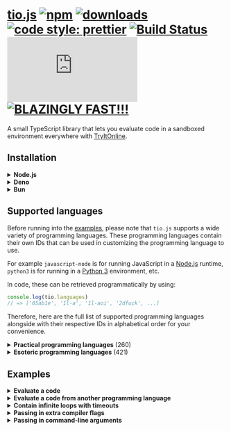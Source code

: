 # [tio.js][npm-url] [![npm][npm-image]][npm-url] [![downloads][downloads-image]][downloads-url] [![code style: prettier][prettier-image]][prettier-url] [![Build Status][ci-image]][ci-url] [![license][github-license-image]][github-license-url] [![BLAZINGLY FAST!!!][blazingly-fast-image]][blazingly-fast-url]

[npm-image]: https://img.shields.io/npm/v/tio.js.svg?style=flat-square
[npm-url]: https://npmjs.org/package/tio.js
[downloads-image]: https://img.shields.io/npm/dt/tio.js.svg?style=flat-square
[downloads-url]: https://npmjs.org/package/tio.js
[prettier-image]: https://img.shields.io/badge/code_style-prettier-ff69b4.svg?style=flat-square
[prettier-url]: https://github.com/prettier/prettier
[ci-image]: https://github.com/null8626/tio.js/workflows/CI/badge.svg
[ci-url]: https://github.com/null8626/tio.js/actions/workflows/CI.yml
[github-license-image]: https://img.shields.io/npm/l/tio.js?style=flat-square
[github-license-url]: https://github.com/null8626/tio.js/blob/master/LICENSE
[blazingly-fast-image]: https://img.shields.io/badge/speed-BLAZINGLY%20FAST!!!%20%F0%9F%94%A5%F0%9F%9A%80%F0%9F%92%AA%F0%9F%98%8E-brightgreen.svg?style=flat-square
[blazingly-fast-url]: https://twitter.com/acdlite/status/974390255393505280

A small TypeScript library that lets you evaluate code in a sandboxed environment everywhere with [TryItOnline](https://tio.run).

## Installation

<details>
<summary><b>Node.js</b></summary>

In your shell:

```console
$ npm install tio.js
```

In your code:

```js
import tio from 'tio.js'
```

</details>
<details>
<summary><b>Deno</b></summary>

In your code:

```js
import tio from 'npm:tio.js'
```

</details>
<details>
<summary><b>Bun</b></summary>

In your shell:

```console
$ bun install tio.js
```

In your code:

```js
import tio from 'tio.js'
```

</details>

## Supported languages

Before running into the [examples](#examples), please note that `tio.js` supports a wide variety of programming languages. These programming languages contain their own IDs that can be used in customizing the programming language to use.

For example `javascript-node` is for running JavaScript in a [Node.js](https://nodejs.org) runtime, `python3` is for running in a [Python 3](https://docs.python.org/3/) environment, etc.

In code, these can be retrieved programmatically by using:

```js
console.log(tio.languages)
// => ['05ab1e', '1l-a', '1l-aoi', '2dfuck', ...]
```

Therefore, here are the full list of supported programming languages alongside with their respective IDs in alphabetical order for your convenience.

<details>
<summary><b>Practical programming languages</b> (260)</summary>

| Name | ID |
|---|---|
| [ABC](https://homepages.cwi.nl/~steven/abc/) | `abc` |
| [ABC-assembler](https://github.com/Ourous/abc-wrapper-linux) | `abc-assembler` |
| [Ada (GNAT)](https://www.gnu.org/software/gnat/) | `ada-gnat` |
| [Agda](http://wiki.portal.chalmers.se/agda) | `agda` |
| [ALGOL 68 (Genie)](https://jmvdveer.home.xs4all.nl/algol.html) | `algol68g` |
| [Alice ML](https://github.com/aliceml/aliceml) | `aliceml` |
| [APL (Dyalog Unicode)](https://www.dyalog.com/) | `apl-dyalog` |
| [APL (Dyalog Classic)](https://www.dyalog.com/) | `apl-dyalog-classic` |
| [APL (Dyalog Extended)](https://github.com/abrudz/dyalog-apl-extended) | `apl-dyalog-extended` |
| [APL (dzaima/APL)](https://github.com/dzaima/APL) | `apl-dzaima` |
| [APL (ngn/apl)](https://gitlab.com/n9n/apl) | `apl-ngn` |
| [Appleseed](https://github.com/dloscutoff/appleseed) | `appleseed` |
| [ASPeRiX](https://github.com/TryItOnline/asperix) | `asperix` |
| [Assembly (as, x64, Linux)](https://sourceware.org/binutils/docs/as/index.html) | `assembly-as` |
| [Assembly (fasm, x64, Linux)](https://flatassembler.net/) | `assembly-fasm` |
| [Assembly (gcc, x64, Linux)](https://gcc.gnu.org/) | `assembly-gcc` |
| [Assembly (JWasm, x64, Linux)](https://github.com/JWasm/JWasm) | `assembly-jwasm` |
| [Assembly (nasm, x64, Linux)](http://www.nasm.us/) | `assembly-nasm` |
| [ATS2](https://sourceforge.net/projects/ats2-lang/) | `ats2` |
| [Attache](https://github.com/ConorOBrien-Foxx/Attache) | `attache` |
| [AWK](https://www.gnu.org/software/gawk/manual/gawk.html) | `awk` |
| [Bash](https://www.gnu.org/software/bash/) | `bash` |
| [bc](https://www.gnu.org/software/bc/manual/html_mono/bc.html) | `bc` |
| [BeanShell](http://www.beanshell.org/) | `beanshell` |
| [Boo](http://boo-lang.org/) | `boo` |
| [bosh](http://schilytools.sourceforge.net/bosh.html) | `bosh` |
| [Bracmat](https://github.com/BartJongejan/Bracmat) | `bracmat` |
| [Brat](https://github.com/presidentbeef/brat) | `brat` |
| [C (clang)](http://clang.llvm.org/) | `c-clang` |
| [C (gcc)](https://gcc.gnu.org/) | `c-gcc` |
| [C (tcc)](http://savannah.nongnu.org/projects/tinycc) | `c-tcc` |
| [Caboose](https://github.com/CabooseLang/Caboose) | `caboose` |
| [CakeML](https://cakeml.org/) | `cakeml` |
| [calc (TTK)](http://ciar.org/ttk/codecloset/calc/) | `calc2` |
| [Ceylon](https://ceylon-lang.org/) | `ceylon` |
| [Charm](https://github.com/Aearnus/charm) | `charm` |
| [Chapel](http://chapel.cray.com/) | `chapel` |
| [Checked C](https://github.com/Microsoft/checkedc) | `checkedc` |
| [Cheddar](http://cheddar.vihan.org/) | `cheddar` |
| [CIL (Mono IL assembler)](http://www.mono-project.com/docs/tools+libraries/tools/monodis/) | `cil-mono` |
| [cixl](https://github.com/basic-gongfu/cixl) | `cixl` |
| [Clean](https://github.com/Ourous/curated-clean-linux) | `clean` |
| [CLIPS](http://www.clipsrules.net/) | `clips` |
| [Common Lisp](http://www.clisp.org/) | `clisp` |
| [Clojure](https://clojure.org/) | `clojure` |
| [COBOL (GNU)](https://sourceforge.net/projects/open-cobol/) | `cobol-gnu` |
| [Cobra](http://cobra-language.com/) | `cobra` |
| [Coconut](http://coconut-lang.org/) | `coconut` |
| [CoffeeScript 1](http://coffeescript.org/) | `coffeescript` |
| [CoffeeScript 2](http://coffeescript.org/) | `coffeescript2` |
| [C++ (clang)](http://clang.llvm.org/) | `cpp-clang` |
| [C++ (gcc)](https://gcc.gnu.org/) | `cpp-gcc` |
| [CPY](https://github.com/vrsperanza/CPY) | `cpy` |
| [Cryptol](https://www.cryptol.net/) | `cryptol` |
| [Crystal](https://crystal-lang.org) | `crystal` |
| [C# (.NET Core)](https://www.microsoft.com/net/core/platform) | `cs-core` |
| [C# (Visual C# Compiler)](http://www.mono-project.com/docs/about-mono/releases/5.0.0/#csc) | `cs-csc` |
| [C# (Visual C# Interactive Compiler)](http://www.mono-project.com/docs/about-mono/releases/5.0.0/#csc) | `cs-csi` |
| [C# (Mono C# compiler)](http://www.mono-project.com/docs/about-mono/languages/csharp/) | `cs-mono` |
| [C# (Mono C# Shell)](http://www.mono-project.com/docs/tools+libraries/tools/repl/) | `cs-mono-shell` |
| [Curry (PAKCS)](https://www.informatik.uni-kiel.de/~pakcs/) | `curry-pakcs` |
| [Curry (Sloth)](http://babel.ls.fi.upm.es/research/Sloth/) | `curry-sloth` |
| [Cyclone](http://cyclone.thelanguage.org/) | `cyclone` |
| [D](https://dlang.org/) | `d` |
| [Dafny](https://github.com/Microsoft/dafny) | `dafny` |
| [Dart](https://www.dartlang.org/) | `dart` |
| [Dash](https://wiki.debian.org/Shell) | `dash` |
| [dc](https://www.gnu.org/software/bc/manual/dc-1.05/html_mono/dc.html) | `dc` |
| [dg](https://pyos.github.io/dg/) | `dg` |
| [DScript](https://github.com/ConorOBrien-Foxx/DScript) | `dscript` |
| [eC](https://ecere.org/) | `ec` |
| [ecpp + C (gcc)](https://github.com/aaronryank/ecpp) | `ecpp-c` |
| [ecpp + C++ (gcc)](https://github.com/aaronryank/ecpp) | `ecpp-cpp` |
| [Dyvil](https://github.com/dyvil/dyvil) | `dyvil` |
| [ed](https://www.gnu.org/software/ed/) | `ed` |
| [Egel](https://github.com/egel-lang/egel) | `egel` |
| [ELF (x86/x64, Linux)](https://refspecs.linuxfoundation.org/elf/elf.pdf) | `elf` |
| [Elixir](https://elixir-lang.org/) | `elixir` |
| [Emacs Lisp](https://www.gnu.org/software/emacs/manual/eintr.html) | `emacs-lisp` |
| [Erlang (escript)](http://erlang.org/doc/man/escript.html) | `erlang-escript` |
| [es](https://github.com/wryun/es-shell) | `es` |
| [Euphoria 3](http://rapideuphoria.com/index.html) | `euphoria3` |
| [Euphoria 4](https://openeuphoria.org) | `euphoria4` |
| [Factor](https://factorcode.org/) | `factor` |
| [Fantom](http://fantom.org/) | `fantom` |
| [Farnsworth](https://metacpan.org/pod/Language::Farnsworth) | `farnsworth` |
| [Felix](https://github.com/felix-lang/felix) | `felix` |
| [fish](https://fishshell.com/) | `fish-shell` |
| [FOCAL-69](http://www.cozx.com/dpitts/) | `focal` |
| [Forth (gforth)](http://www.complang.tuwien.ac.at/forth/gforth/Docs-html/) | `forth-gforth` |
| [Fortran (GFortran)](https://gcc.gnu.org/fortran/) | `fortran-gfortran` |
| [F# (.NET Core)](https://www.microsoft.com/net/core/platform) | `fs-core` |
| [F# (Mono)](http://www.mono-project.com/) | `fs-mono` |
| [Funky](https://github.com/TehFlaminTaco/Funky) | `funky` |
| [Funky 2](https://github.com/TehFlaminTaco/Funky2) | `funky2` |
| [GAP](https://www.gap-system.org/) | `gap` |
| [Gema](http://gema.sourceforge.net/) | `gema` |
| [gnuplot](http://www.gnuplot.info/) | `gnuplot` |
| [Go](https://golang.org/) | `go` |
| [Granule](https://github.com/granule-project/granule) | `granule` |
| [Groovy](http://groovy-lang.org/) | `groovy` |
| [Gwion](https://github.com/fennecdjay/gwion) | `gwion` |
| [HadesLang](https://github.com/Azer0s/HadesLang) | `hades` |
| [Haskell](https://www.haskell.org/) | `haskell` |
| [Haskell 1.2 (Gofer)](https://github.com/stasoid/Gofer) | `haskell-gofer` |
| [Haskell 98 (Hugs)](https://www.haskell.org/hugs) | `haskell-hugs` |
| [Literate Haskell](https://www.haskell.org/onlinereport/literate.html) | `haskell-literate` |
| [Haxe](https://haxe.org) | `haxe` |
| [Hobbes](https://github.com/Morgan-Stanley/hobbes) | `hobbes` |
| [Huginn](https://huginn.org/) | `huginn` |
| [Hy](http://hylang.org/) | `hy` |
| [Icon](https://github.com/gtownsend/icon) | `icon` |
| [Idris](https://www.idris-lang.org/) | `idris` |
| [ink](https://github.com/inkle/ink) | `ink` |
| [Io](http://iolanguage.org/) | `io` |
| [J](http://jsoftware.com/) | `j` |
| [jq](https://stedolan.github.io/jq/) | `jq` |
| [Jx](http://www.2bestsystems.com/foundation/j/jx1/) | `jx` |
| [Java (JDK)](http://jdk.java.net/) | `java-jdk` |
| [Java (OpenJDK 8)](http://openjdk.java.net/) | `java-openjdk` |
| [JavaScript (Babel Node)](https://babeljs.io/) | `javascript-babel-node` |
| [JavaScript (Node.js)](https://nodejs.org) | `javascript-node` |
| [JavaScript (SpiderMonkey)](https://developer.mozilla.org/en-US/docs/Mozilla/Projects/SpiderMonkey/Releases/45) | `javascript-spidermonkey` |
| [JavaScript (V8)](https://v8.dev/) | `javascript-v8` |
| [Joy](http://www.latrobe.edu.au/humanities/research/research-projects/past-projects/joy-programming-language) | `joy` |
| [Julia 0.4](http://julialang.org/) | `julia` |
| [Julia 1.0](http://julialang.org/) | `julia1x` |
| [Julia 0.5](http://julialang.org/) | `julia5` |
| [Julia 0.6](http://julialang.org/) | `julia6` |
| [Julia 0.7](http://julialang.org/) | `julia7` |
| [K (Kona)](https://github.com/kevinlawler/kona) | `k-kona` |
| [K (ngn/k)](https://bitbucket.org/ngn/k) | `k-ngn` |
| [K (oK)](https://github.com/JohnEarnest/ok) | `k-ok` |
| [Kobeři-C](https://github.com/fpeterek/Koberi-C) | `koberi-c` |
| [Koka](https://github.com/koka-lang/koka) | `koka` |
| [Kotlin](https://kotlinlang.org) | `kotlin` |
| [ksh](http://www.kornshell.com/) | `ksh` |
| [Lean](https://leanprover.github.io/) | `lean` |
| [Lily](http://fascinatedbox.github.io/lily/) | `lily` |
| [LLVM IR](http://llvm.org/docs/LangRef.html) | `llvm` |
| [Lua](https://www.lua.org/) | `lua` |
| [Lua (LuaJIT)](https://luajit.org/) | `lua-luajit` |
| [Lua (OpenResty)](https://openresty.org/en/) | `lua-openresty` |
| [M4](https://www.gnu.org/software/m4/m4.html) | `m4` |
| [Make](https://www.gnu.org/software/make/) | `make` |
| [Mamba](https://github.com/Gelbpunkt/mamba-lang) | `mamba` |
| [Wolfram Language (Mathematica)](https://www.wolfram.com/wolframscript/) | `mathematica` |
| [Mathics](http://mathics.github.io/) | `mathics` |
| [Maxima](http://maxima.sourceforge.net/) | `maxima` |
| [Moonscript](https://moonscript.org) | `moonscript` |
| [Mouse-79](http://mouse.davidgsimpson.com/mouse79/) | `mouse` |
| [Mouse-2002](http://mouse.davidgsimpson.com/mouse2002/) | `mouse2002` |
| [Mouse-83](http://mouse.davidgsimpson.com/mouse83/) | `mouse83` |
| [MUMPS](http://www.cs.uni.edu/~okane/) | `mumps` |
| [MY-BASIC](https://github.com/paladin-t/my_basic) | `my-basic` |
| [Nial](https://github.com/danlm/QNial7) | `nial` |
| [Nim](http://nim-lang.org/) | `nim` |
| [Oberon-07](https://miasap.se/obnc/) | `oberon-07` |
| [Object Pascal (FPC)](https://www.freepascal.org/) | `object-pascal-fpc` |
| [Objective-C (clang)](http://clang.llvm.org/) | `objective-c-clang` |
| [Objective-C (gcc)](https://gcc.gnu.org/onlinedocs/gcc-7.1.0/gcc/Objective-C.html) | `objective-c-gcc` |
| [occam-pi](http://projects.cs.kent.ac.uk/projects/kroc/trac/) | `occam-pi` |
| [OCaml](http://www.ocaml.org/) | `ocaml` |
| [Octave](https://www.gnu.org/software/octave/) | `octave` |
| [Odin](https://github.com/odin-lang/Odin) | `odin` |
| [OSH](https://www.oilshell.org/) | `osh` |
| [Pari/GP](http://pari.math.u-bordeaux.fr/) | `pari-gp` |
| [Pascal (FPC)](https://www.freepascal.org/) | `pascal-fpc` |
| [Perl 4](https://www.perl.org/) | `perl4` |
| [Perl 5](https://www.perl.org/) | `perl5` |
| [Perl 5 (cperl)](http://perl11.org/cperl/) | `perl5-cperl` |
| [Perl 6](https://github.com/nxadm/rakudo-pkg) | `perl6` |
| [Perl 6 (Niecza)](https://github.com/sorear/niecza) | `perl6-niecza` |
| [Phoenix](https://github.com/senselogic/PHOENIX) | `phoenix` |
| [PHP](https://php.net/) | `php` |
| [Physica](https://github.com/Mr-Xcoder/Physica) | `physica` |
| [PicoLisp](http://picolisp.com/) | `picolisp` |
| [Pike](https://pike.lysator.liu.se/) | `pike` |
| [PILOT (psPILOT)](https://github.com/FreeTrav/psPILOT) | `pilot-pspilot` |
| [PILOT (RPilot)](https://github.com/TryItOnline/pilot-rpilot) | `pilot-rpilot` |
| [Pony](https://www.ponylang.org/) | `pony` |
| [Positron](https://github.com/alexander-liao/positron) | `positron` |
| [PostScript (xpost)](https://github.com/luser-dr00g/xpost) | `postscript-xpost` |
| [PowerShell](https://github.com/TryItOnline/TioSetup/wiki/Powershell) | `powershell` |
| [PowerShell Core](https://github.com/PowerShell/PowerShell) | `powershell-core` |
| [Prolog (Ciao)](https://ciao-lang.org) | `prolog-ciao` |
| [Prolog (SWI)](http://www.swi-prolog.org) | `prolog-swi` |
| [Proton](https://github.com/alexander-liao/proton) | `proton` |
| [Proton 2.0](https://github.com/alexander-liao/proton-2.0) | `proton2` |
| [P#](https://github.com/p-org/PSharp) | `ps-core` |
| [Pure](https://github.com/agraef/pure-lang) | `pure` |
| [PureScript](http://www.purescript.org/) | `purescript` |
| [Python 1](https://www.python.org/download/releases/1.6.1/) | `python1` |
| [Python 2](https://docs.python.org/2/) | `python2` |
| [Python 2 (Cython)](http://cython.org/) | `python2-cython` |
| [Python 2 (IronPython)](http://ironpython.net) | `python2-iron` |
| [Python 2 (Jython)](http://www.jython.org) | `python2-jython` |
| [Python 2 (PyPy)](http://pypy.org/) | `python2-pypy` |
| [Python 3](https://docs.python.org/3/) | `python3` |
| [Python 3.8 (pre-release)](https://docs.python.org/3.8/) | `python38pr` |
| [Python 3 (Cython)](http://cython.org/) | `python3-cython` |
| [Python 3 (PyPy)](http://pypy.org/) | `python3-pypy` |
| [Python 3 (Stackless)](https://github.com/stackless-dev/stackless) | `python3-stackless` |
| [Q#](https://docs.microsoft.com/en-us/quantum/quantum-qr-intro?view=qsharp-preview) | `qs-core` |
| [R](https://www.r-project.org/) | `r` |
| [Racket](https://racket-lang.org/) | `racket` |
| [RAD](https://bitbucket.org/zacharyjtaylor/rad) | `rad` |
| [Rapira](https://github.com/freeduke33/rerap2) | `rapira` |
| [Reason](https://reasonml.github.io) | `reason` |
| [REBOL](http://www.rebol.com/) | `rebol` |
| [REBOL 3](http://www.rebol.com/rebol3/) | `rebol3` |
| [Red](http://www.red-lang.org) | `red` |
| [Rexx (Regina)](http://www.rexx.org/) | `rexx` |
| [Ring](https://github.com/ring-lang/ring) | `ring` |
| [rk](https://github.com/aaronryank/rk-lang) | `rk` |
| [Röda](https://github.com/fergusq/roda) | `roda` |
| [Ruby](https://www.ruby-lang.org/) | `ruby` |
| [Rust](https://www.rust-lang.org/) | `rust` |
| [Scala](http://www.scala-lang.org/) | `scala` |
| [Chez Scheme](https://cisco.github.io/ChezScheme/) | `scheme-chez` |
| [CHICKEN Scheme](https://www.call-cc.org/) | `scheme-chicken` |
| [Gambit Scheme (gsi)](http://gambitscheme.org) | `scheme-gambit` |
| [Guile](https://www.gnu.org/software/guile/) | `scheme-guile` |
| [sed 4.2.2](https://www.gnu.org/software/sed/) | `sed` |
| [sed](https://www.gnu.org/software/sed/) | `sed-gnu` |
| [sfk](http://stahlworks.com/dev/swiss-file-knife.html) | `sfk` |
| [Shnap](https://github.com/ShnapLang/Shnap) | `shnap` |
| [Sidef](https://github.com/trizen/sidef) | `sidef` |
| [Simula (cim)](https://directory.fsf.org/wiki/Cim) | `simula` |
| [SISAL](https://github.com/TryItOnline/sisalc) | `sisal` |
| [Standard ML (MLton)](http://www.mlton.org/) | `sml-mlton` |
| [SNOBOL4 (CSNOBOL4)](http://www.snobol4.org/csnobol4/) | `snobol4` |
| [Assembly (MIPS, SPIM)](https://github.com/TryItOnline/spim) | `spim` |
| [SQLite](https://www.sqlite.org/) | `sqlite` |
| [Squirrel](http://www.squirrel-lang.org/) | `squirrel` |
| [Stacked](https://github.com/ConorOBrien-Foxx/stacked) | `stacked` |
| [Swift](https://developer.apple.com/swift/) | `swift4` |
| [Tcl](http://tcl.tk/) | `tcl` |
| [tcsh](http://www.tcsh.org/) | `tcsh` |
| [TemplAt](https://github.com/ConorOBrien-Foxx/Attache/blob/master/TemplAt.md) | `templat` |
| [TypeScript](https://www.typescriptlang.org) | `typescript` |
| [uBASIC](https://github.com/EtchedPixels/ubasic) | `ubasic` |
| [Ursala](https://github.com/stasoid/Ursala) | `ursala` |
| [Vala](https://wiki.gnome.org/Projects/Vala) | `vala` |
| [Visual Basic .NET (.NET Core)](https://www.microsoft.com/net/core/platform) | `vb-core` |
| [Visual Basic .NET (Mono)](http://www.mono-project.com/docs/about-mono/languages/visualbasic/) | `visual-basic-net-mono` |
| [Visual Basic .NET (VBC)](http://www.mono-project.com/docs/about-mono/releases/5.12.0/#vbnet-compiler) | `visual-basic-net-vbc` |
| [V (vlang.io)](https://vlang.io) | `vlang` |
| [VSL](https://github.com/vsl-lang/VSL) | `vsl` |
| [WebAssembly (WaWrapper)](https://github.com/TryItOnline/wawrapper) | `wasm` |
| [Wren](https://github.com/munificent/wren) | `wren` |
| [Yabasic](http://www.yabasic.de) | `yabasic` |
| [yash](https://yash.osdn.jp) | `yash` |
| [B (ybc)](https://github.com/Leushenko/ybc) | `ybc` |
| [Z3](https://github.com/Z3Prover/z3) | `z3` |
| [Zephyr](https://github.com/dloscutoff/zephyr) | `zephyr` |
| [Zig](https://ziglang.org/) | `zig` |
| [zkl](http://www.zenkinetic.com/zkl.html) | `zkl` |
| [Zoidberg](https://metacpan.org/pod/Zoidberg) | `zoidberg` |
| [Zsh](https://www.zsh.org/) | `zsh` |

</summary>
</details>
<details>
<summary><b>Esoteric programming languages</b> (421)</summary>

| Name | ID |
|---|---|
| [4](https://github.com/urielieli/py-four) | `4` |
| [7](https://esolangs.org/wiki/7) | `7` |
| [33](https://github.com/TheOnlyMrCat/33) | `33` |
| [99](https://github.com/TryItOnline/99) | `99` |
| [05AB1E (legacy)](https://github.com/Adriandmen/05AB1E/tree/fb4a2ce2bce6660e1a680a74dd61b72c945e6c3b) | `05ab1e` |
| [1L_a](https://github.com/TryItOnline/1L_a) | `1l-a` |
| [1L_AOI](https://github.com/stasoid/1L_AOI) | `1l-aoi` |
| [2DFuck](https://gitlab.com/TheWastl/2DFuck) | `2dfuck` |
| [2L](https://github.com/TryItOnline/2L) | `2l` |
| [2sable](https://github.com/Adriandmen/2sable) | `2sable` |
| [3var](https://esolangs.org/wiki/3var) | `3var` |
| [a-gram](https://github.com/p1xels/a-gram) | `a-gram` |
| [A Pear Tree](https://esolangs.org/wiki/A_Pear_Tree) | `a-pear-tree` |
| [Acc!!](https://github.com/dloscutoff/Esolangs/tree/master/Acc!!) | `accbb` |
| [Aceto](https://github.com/aceto/aceto) | `aceto` |
| [Actually](https://github.com/Mego/Seriously) | `actually` |
| [Adapt](https://github.com/cairdcoinheringaahing/adapt) | `adapt` |
| [Add++](https://github.com/cairdcoinheringaahing/AddPlusPlus) | `addpp` |
| [ADJUST](https://github.com/TryItOnline/adjust) | `adjust` |
| [Agony](https://github.com/royvanrijn/JAgony) | `agony` |
| [Ahead](https://github.com/ajc2/ahead) | `ahead` |
| [Aheui (esotope)](https://github.com/aheui/pyaheui) | `aheui` |
| [Alchemist](https://github.com/bforte/Alchemist) | `alchemist` |
| [Alice](https://github.com/m-ender/alice) | `alice` |
| [Alice & Bob](https://github.com/bforte/alice-bob) | `alice-bob` |
| [AlphaBeta](https://github.com/TryItOnline/alphabeta) | `alphabeta` |
| [Alphabetti spaghetti](https://github.com/stasoid/Alphabetti-spaghetti) | `alphabetti-spaghetti` |
| [Alphuck](https://github.com/TryItOnline/brainfuck) | `alphuck` |
| [Alumin](https://github.com/ConorOBrien-Foxx/Alumin) | `alumin` |
| [The Amnesiac From Minsk](https://github.com/pavelbraginskiy/TheAmnesiacFromMinsk) | `amnesiac-from-minsk` |
| [Ante](https://github.com/michaeldv/ante) | `ante` |
| [anyfix](https://github.com/alexander-liao/anyfix) | `anyfix` |
| [ARBLE](https://github.com/TehFlaminTaco/ARBLE) | `arble` |
| [Archway](https://github.com/TryItOnline/archway) | `archway` |
| [Archway2](https://github.com/TryItOnline/archway) | `archway2` |
| [Arcyóu](https://github.com/Nazek42/arcyou) | `arcyou` |
| [ArnoldC](https://lhartikk.github.io/ArnoldC/) | `arnoldc` |
| [AsciiDots](https://github.com/aaronduino/asciidots) | `asciidots` |
| [Aubergine](https://esolangs.org/wiki/Aubergine) | `aubergine` |
| [axo](https://esolangs.org/wiki/Axo) | `axo` |
| [Backhand](https://github.com/GuyJoKing/Backhand) | `backhand` |
| [Bitwise Cyclic Tag But Way Worse](https://github.com/MilkyWay90/Bitwise-Cyclic-Tag-But-Way-Worse) | `bctbww` |
| [Bitwise Cyclic Tag But Way Worse 2.0](https://github.com/MilkyWay90/Bitwise-Cyclic-Tag-But-Way-Worse) | `bctbww2` |
| [Beam](https://github.com/ETHproductions/beam-js) | `beam` |
| [Bean](https://github.com/patrickroberts/bean) | `bean` |
| [Beatnik](https://esolangs.org/wiki/Beatnik) | `beatnik` |
| [Beeswax](https://github.com/m-lohmann/BeeswaxEsolang.jl) | `beeswax` |
| [Befunge-93](https://github.com/catseye/Befunge-93) | `befunge` |
| [Befunge-93 (FBBI)](https://github.com/catseye/FBBI) | `befunge-93-fbbi` |
| [Befunge-93 (MTFI)](https://github.com/TryItOnline/befunge-97-mtfi) | `befunge-93-mtfi` |
| [Befunge-93 (PyFunge)](https://pythonhosted.org/PyFunge/) | `befunge-93-pyfunge` |
| [Befunge-96 (MTFI)](https://github.com/TryItOnline/befunge-97-mtfi) | `befunge-96-mtfi` |
| [Befunge-97 (MTFI)](https://github.com/TryItOnline/befunge-97-mtfi) | `befunge-97-mtfi` |
| [Befunge-98 (FBBI)](https://github.com/catseye/FBBI) | `befunge-98` |
| [Befunge-98 (PyFunge)](https://pythonhosted.org/PyFunge/) | `befunge-98-pyfunge` |
| [Bit](https://github.com/FireCubez/bit) | `bit` |
| [BitBitJump](https://github.com/TryItOnline/bitbitjump) | `bitbitjump` |
| [bitch](https://github.com/Helen0903/bitch) | `bitch` |
| [bitch (bit-h)](https://github.com/int-e/bits/tree/master/hs) | `bitch-bith` |
| [bitch (shifty)](https://github.com/int-e/bits/tree/master/cc) | `bitch-shifty` |
| [BitChanger](https://github.com/TryItOnline/bitchanger) | `bitchanger` |
| [BitCycle](https://github.com/dloscutoff/esolangs/tree/master/BitCycle) | `bitcycle` |
| [Bitwise](https://github.com/aaronryank/bitwise) | `bitwise` |
| [Black (blak)](https://github.com/TryItOnline/blak) | `blak` |
| [Binary Lambda Calculus](https://tromp.github.io/cl/cl.html) | `blc` |
| [Boolfuck](https://github.com/TryItOnline/boolfuck) | `boolfuck` |
| [Bot Engine](https://github.com/SuperJedi224/Bot-Engine) | `bot-engine` |
| [Brachylog v1](https://github.com/JCumin/Brachylog/releases) | `brachylog` |
| [Brachylog](https://github.com/JCumin/Brachylog) | `brachylog2` |
| [Braille](https://github.com/TryItOnline/braille) | `braille` |
| [Brain-Flak](https://github.com/DJMcMayhem/Brain-Flak) | `brain-flak` |
| [Brainbash](https://github.com/ConorOBrien-Foxx/Brainbash) | `brainbash` |
| [brainbool](https://github.com/TryItOnline/brainfuck) | `brainbool` |
| [BrainFlump](https://github.com/dylanrenwick/BrainFlump) | `brainflump` |
| [brainfuck](https://github.com/TryItOnline/brainfuck) | `brainfuck` |
| [Braingolf](https://github.com/dylanrenwick/braingolf) | `braingolf` |
| [Brain-Flak (BrainHack)](https://github.com/Flakheads/BrainHack) | `brainhack` |
| [Brainlove](https://github.com/TryItOnline/brainfuck) | `brainlove` |
| [BrainSpace](https://code.google.com/archive/p/brainspace/) | `brainspace` |
| [Brian & Chuck](https://github.com/m-ender/brian-chuck) | `brian-chuck` |
| [Broccoli](https://github.com/broccoli-lang/broccoli) | `broccoli` |
| [Bubblegum](https://esolangs.org/wiki/Bubblegum) | `bubblegum` |
| [Burlesque](https://github.com/FMNSSun/Burlesque) | `burlesque` |
| [BuzzFizz](https://esolangs.org/wiki/BuzzFizz) | `buzzfizz` |
| [Bitwise Fuckery](https://github.com/cairdcoinheringaahing/Bitwise-Fuckery) | `bwfuckery` |
| [Canvas](https://github.com/dzaima/Canvas) | `canvas` |
| [Cardinal](https://www.esolangs.org/wiki/Cardinal) | `cardinal` |
| [Carol & Dave](https://github.com/bforte/carol-dave) | `carol-dave` |
| [Carrot](https://github.com/kritixilithos/Carrot) | `carrot` |
| [Cascade](https://github.com/GuyJoKing/Cascade) | `cascade` |
| [Catholicon](https://github.com/okx-code/Catholicon) | `catholicon` |
| [Cauliflower](https://github.com/broccoli-lang/broccoli) | `cauliflower` |
| [Ceres](https://github.com/alexander-liao/ceres) | `ceres` |
| [Chain](https://github.com/ConorOBrien-Foxx/Chain) | `chain` |
| [Chef](http://search.cpan.org/~smueller/Acme-Chef/) | `chef` |
| [Changeling](https://github.com/DennisMitchell/shapescript) | `changeling` |
| [Charcoal](https://github.com/somebody1234/Charcoal) | `charcoal` |
| [Check](https://github.com/ScratchMan544/check-lang) | `check` |
| [Chip](https://github.com/Phlarx/chip) | `chip` |
| [Cinnamon Gum](https://github.com/quartata/cinnamon-gum) | `cinnamon-gum` |
| [CJam](https://sourceforge.net/p/cjam) | `cjam` |
| [Clam](https://github.com/dylanrenwick/Clam) | `clam` |
| [,,,](https://github.com/totallyhuman/commata) | `commata` |
| [Commentator](https://github.com/cairdcoinheringaahing/Commentator) | `commentator` |
| [Commercial](https://github.com/TryItOnline/commercial) | `commercial` |
| [Condit](https://github.com/TryItOnline/condit) | `condit` |
| [Convex](https://github.com/GamrCorps/Convex) | `convex` |
| [Cood](https://github.com/jesobreira/cood/tree/php-interpreter) | `cood` |
| [Corea](https://github.com/ConorOBrien-Foxx/Corea) | `corea` |
| [COW](https://bigzaphod.github.io/COW/) | `cow` |
| [cQuents](https://github.com/stestoltz/cQuents) | `cquents` |
| [Crayon](https://github.com/ETHproductions/crayon) | `crayon` |
| [CSL](https://github.com/jammy-dodgers/CSL) | `csl` |
| [Cubically](https://github.com/aaronryank/cubically) | `cubically` |
| [Cubix](https://github.com/ETHproductions/cubix) | `cubix` |
| [Curlyfrick](https://github.com/JonoCode9374/CFEsolang) | `curlyfrick` |
| [Cy](https://github.com/cyoce/Cy) | `cy` |
| [D2](https://github.com/ConorOBrien-Foxx/Attache/blob/master/D2.md) | `d2` |
| [Deadfish~](https://github.com/TryItOnline/deadfish-) | `deadfish-` |
| [Decimal](https://github.com/aaronryank/Decimal) | `decimal` |
| [Del\|m\|t](https://github.com/MistahFiggins/Delimit) | `delimit` |
| [Deorst](https://github.com/cairdcoinheringaahing/Deorst) | `deorst` |
| [Dirty](https://github.com/Ourous/dirty) | `dirty` |
| [Detour](https://github.com/cyoce/detour) | `detour` |
| [DOBELA](https://deewiant.iki.fi/projects/dobelx64/) | `dobela` |
| [DOBELA (dobcon)](https://github.com/stasoid/DOBELA) | `dobela-dobcon` |
| [Dodos](https://github.com/DennisMitchell/dodos) | `dodos` |
| [Dreaderef](https://github.com/ScratchMan544/Dreaderef) | `dreaderef` |
| [Drive-In Window](https://github.com/TryItOnline/drive-in-window) | `drive-in-window` |
| [DStack](https://github.com/alejandrocoria/DStack) | `dstack` |
| [eacal](https://github.com/ConorOBrien-Foxx/eacal) | `eacal` |
| [!@#$%^&*()_+](https://github.com/ConorOBrien-Foxx/ecndpcaalrlp) | `ecndpcaalrlp` |
| [Element](https://github.com/PhiNotPi/Element) | `element` |
| [ELVM-IR](https://github.com/shinh/elvm) | `elvm-ir` |
| [Emmental](https://github.com/catseye/Emmental) | `emmental` |
| [Emoji](https://esolangs.org/wiki/Emoji) | `emoji` |
| [Emoji-gramming](https://github.com/TryItOnline/Emoji-gramming) | `emoji-gramming` |
| [Emojicode 0.5](http://www.emojicode.org/) | `emojicode` |
| [Emojicode](http://www.emojicode.org/) | `emojicode6` |
| [EmojiCoder](https://github.com/TryItOnline/EmojiCoder) | `emojicoder` |
| [emotifuck](https://github.com/Romulus10/emotif___) | `emotifuck` |
| [Emotinomicon](https://github.com/ConorOBrien-Foxx/Emotinomicon) | `emotinomicon` |
| [(())](https://esolangs.org/wiki/(())) | `empty-nest` |
| [Enlist](https://github.com/alexander-liao/enlist) | `enlist` |
| [ESOPUNK](https://gitlab.com/Blacksilver/pyesopunk) | `esopunk` |
| [ETA](http://www.miketaylor.org.uk/tech/eta/doc/) | `eta` |
| [evil](https://web.archive.org/web/20070103000858/www1.pacific.edu/~twrensch/evil/index.html) | `evil` |
| [Explode](https://github.com/stestoltz/Explode) | `explode` |
| [Extended Brainfuck Type I](https://github.com/TryItOnline/brainfuck) | `extended-brainfuck-type-i` |
| [ExtraC](https://github.com/ConorOBrien-Foxx/extrac) | `extrac` |
| [face](https://github.com/KeyboardFire/face) | `face` |
| [FALSE](https://github.com/somebody1234/FALSE) | `false` |
| [FerNANDo](https://esolangs.org/wiki/FerNANDo) | `fernando` |
| [FEU](https://github.com/TryItOnline/feu) | `feu` |
| [FIM++](https://github.com/avian2/fimpp) | `fimpp` |
| [><>](https://esolangs.org/wiki/Fish) | `fish` |
| [Fission](https://github.com/C0deH4cker/Fission) | `fission` |
| [Fission 2](https://github.com/C0deH4cker/Fission) | `fission2` |
| [Flipbit](https://github.com/cairdcoinheringaahing/Flipbit) | `flipbit` |
| [Floater](https://github.com/Zom-B/Floater) | `floater` |
| [Flobnar](https://github.com/Reconcyl/flobnar) | `flobnar` |
| [Foam](https://github.com/Reconcyl/foam-lang) | `foam` |
| [Foo](https://esolangs.org/wiki/Foo) | `foo` |
| [Forget](https://github.com/BenjaminUrquhart/Forget) | `forget` |
| [Forked](https://github.com/aaronryank/Forked) | `forked` |
| [Forte](https://github.com/judofyr/forter) | `forte` |
| [Fourier](https://github.com/beta-decay/Fourier) | `fourier` |
| [FRACTRAN](https://github.com/DennisMitchell/ffi) | `fractran` |
| [Fueue](https://github.com/TryItOnline/fueue) | `fueue` |
| [Funciton](https://github.com/Timwi/Funciton) | `funciton` |
| [Functoid](https://github.com/bforte/Functoid) | `functoid` |
| [Fynyl](https://github.com/ConorOBrien-Foxx/Fynyl) | `fynyl` |
| [Gaia](https://github.com/splcurran/Gaia) | `gaia` |
| [Gaot++](https://github.com/TryItOnline/gaotpp) | `gaotpp` |
| [Geo](https://github.com/cairdcoinheringaahing/Orst-Geo) | `geo` |
| [Glypho](https://web.archive.org/web/20060621185740/http://www4.ncsu.edu/~bcthomp2/glypho.txt) | `glypho` |
| [Glypho (shorthand)](https://web.archive.org/web/20060621185740/http://www4.ncsu.edu/~bcthomp2/glypho.txt) | `glypho-shorthand` |
| [Gol><>](https://github.com/Sp3000/Golfish) | `golfish` |
| [GolfScript](http://www.golfscript.com/golfscript/) | `golfscript` |
| [Grass](https://github.com/TryItOnline/grass) | `grass` |
| [Grime](https://github.com/iatorm/grime) | `grime` |
| [GS2](https://github.com/nooodl/gs2) | `gs2` |
| [hASM](https://github.com/pavelbraginskiy/hASM) | `hasm` |
| [Haystack](https://github.com/kade-robertson/haystack) | `haystack` |
| [Half-Broken Car in Heavy Traffic](https://git.metanohi.name/hbcht.git/) | `hbcht` |
| [Hyper-Dimensional Brainfuck](https://github.com/Property404/hdbf) | `hdbf` |
| [Hexagony](https://github.com/m-ender/hexagony) | `hexagony` |
| [Hodor](https://github.com/hummingbirdtech/hodor) | `hodor` |
| [Homespring](https://github.com/TryItOnline/homespring) | `homespring` |
| [Hexadecimal Stacking Pseudo-Assembly Language](https://github.com/ConorOBrien-Foxx/Hexadecimal-Stacking-Pseudo-Assembly-Language) | `hspal` |
| [Husk](https://github.com/barbuz/Husk) | `husk` |
| [I](https://github.com/mlochbaum/ILanguage) | `i` |
| [iag](https://github.com/TryItOnline/iag) | `iag` |
| [Incident](https://github.com/TryItOnline/incident) | `incident` |
| [INTERCAL](http://www.catb.org/~esr/intercal/) | `intercal` |
| [JAEL](https://github.com/eduardoHoefel/JAEL) | `jael` |
| [J-uby](https://github.com/cyoce/J-uby) | `j-uby` |
| [Japt](https://github.com/ETHproductions/japt) | `japt` |
| [Jelly](https://github.com/DennisMitchell/jelly) | `jelly` |
| [Jellyfish](https://github.com/iatorm/jellyfish) | `jellyfish` |
| [kavod](https://github.com/ConorOBrien-Foxx/kavod) | `kavod` |
| [Keg](https://github.com/JonoCode9374/Keg) | `keg` |
| [Kipple (cipple)](https://github.com/graue/esofiles/tree/master/kipple) | `kipple-cipple` |
| [Klein](https://github.com/Wheatwizard/Klein) | `klein` |
| [krrp](https://github.com/jfrech/krrp) | `krrp` |
| [l33t](https://github.com/TryItOnline/l33t) | `l33t` |
| [Labyrinth](https://github.com/m-ender/labyrinth) | `labyrinth` |
| [Lean Mean Bean Machine](https://github.com/dylanrenwick/lmbm) | `lmbm` |
| [LNUSP](https://github.com/TryItOnline/lnusp) | `lnusp` |
| [Locksmith](https://github.com/ConorOBrien-Foxx/Locksmith) | `locksmith` |
| [Logicode](https://github.com/LogicodeLang/Logicode) | `logicode` |
| [LOLCODE](http://lolcode.org/) | `lolcode` |
| [Lost](https://github.com/Wheatwizard/Lost) | `lost` |
| [LOWER](https://github.com/ConorOBrien-Foxx/LOWER) | `lower` |
| [Ly](https://github.com/LyricLy/Ly) | `ly` |
| [M](https://github.com/DennisMitchell/m) | `m` |
| [MachineCode](https://github.com/aaronryank/MachineCode) | `machinecode` |
| [Malbolge](https://github.com/TryItOnline/malbolge) | `malbolge` |
| [Malbolge Unshackled](https://github.com/TryItOnline/malbolge-unshackled) | `malbolge-unshackled` |
| [MarioLANG](https://github.com/tomsmeding/MarioLANG) | `mariolang` |
| [Mascarpone](https://github.com/catseye/Mascarpone) | `mascarpone` |
| [MathGolf](https://github.com/maxbergmark/mathgolf) | `mathgolf` |
| [MATL](https://github.com/lmendo/MATL) | `matl` |
| [Maverick](https://github.com/ConorOBrien-Foxx/Maverick) | `maverick` |
| [MaybeLater](https://github.com/TehFlaminTaco/MaybeLater) | `maybelater` |
| [Memory GAP](https://github.com/ConorOBrien-Foxx/memory-GAP) | `memory-gap` |
| [MiLambda](https://github.com/TryItOnline/MiLambda) | `milambda` |
| [Milky Way](https://github.com/zachgates/Milky-Way) | `milky-way` |
| [MineFriff](https://github.com/JonoCode9374/Minefriff) | `minefriff` |
| [Minimal-2D](https://esolangs.org/wiki/Minimal-2D) | `minimal-2d` |
| [miniML](https://github.com/feresum/acml) | `miniml` |
| [Minkolang](https://github.com/elendiastarman/Minkolang) | `minkolang` |
| [Mirror](https://github.com/alexander-liao/mirror) | `mirror` |
| [Momema](https://github.com/ScratchMan544/momema) | `momema` |
| [Monkeys](https://github.com/TryItOnline/monkeys) | `monkeys` |
| [Moorhens](https://github.com/Wheatwizard/Moorhen/tree/v2.0-dev) | `moorhens` |
| [Mornington Crescent](https://github.com/padarom/esoterpret) | `mornington-crescent` |
| [µ6](https://github.com/bforte/mu6) | `mu6` |
| [Muriel](https://github.com/catseye/Muriel) | `muriel` |
| [MY](https://bitbucket.org/zacharyjtaylor/my-language) | `my` |
| [nameless language](https://github.com/bforte/nameless-lang) | `nameless` |
| [Nandy](https://github.com/EdgyNerd/Nandy) | `nandy` |
| [Nikud](https://github.com/bary12/Nikud) | `nikud` |
| [Neim](https://github.com/okx-code/Neim) | `neim` |
| [Neutrino](https://github.com/alexander-liao/neutrino) | `neutrino` |
| [Nhohnhehr](https://github.com/catseye/Nhohnhehr) | `nhohnhehr` |
| [No](https://github.com/cairdcoinheringaahing/Uno-No) | `no` |
| [Noether](https://github.com/beta-decay/Noether) | `noether` |
| [NotQuiteThere](https://github.com/cairdcoinheringaahing/NotQuiteThere) | `nqt` |
| [NTFJ (NTFJC)](https://github.com/ConorOBrien-Foxx/ntfjc) | `ntfjc` |
| [Numberwang](https://esolangs.org/wiki/Numberwang_(brainfuck_derivative)) | `numberwang` |
| [Oasis](https://github.com/Adriandmen/Oasis) | `oasis` |
| [ObCode](https://gitlab.com/TheWastl/ObCode) | `obcode` |
| [Ohm](https://github.com/nickbclifford/Ohm/tree/v1) | `ohm` |
| [Ohm v2](https://github.com/nickbclifford/Ohm) | `ohm2` |
| [OML](https://github.com/ConorOBrien-Foxx/OML) | `oml` |
| [oOo CODE](https://github.com/TryItOnline/brainfuck) | `ooocode` |
| [Oration](https://github.com/ConorOBrien-Foxx/Assorted-Programming-Languages/tree/master/oration) | `oration` |
| [ORK](https://github.com/TryItOnline/ork) | `ork` |
| [Orst](https://github.com/cairdcoinheringaahing/Orst-Geo) | `orst` |
| [05AB1E](https://github.com/Adriandmen/05AB1E) | `osabie` |
| [Pain-Flak](https://github.com/Cis112233/Pain-Flak) | `pain-flak` |
| [Paradoc](https://github.com/betaveros/paradoc) | `paradoc` |
| [Parenthesis Hell](https://github.com/qpliu/esolang/tree/master/ph) | `parenthesis-hell` |
| [Parenthetic](https://github.com/cammckinnon/Parenthetic) | `parenthetic` |
| [PATH](https://sourceforge.net/projects/pathlang/) | `path` |
| [pbrain](http://www.parkscomputing.com/applications/pbrain/) | `pbrain` |
| [Phooey](https://github.com/ConorOBrien-Foxx/Phooey) | `phooey` |
| [Piet](https://github.com/cincodenada/bertnase_npiet) | `piet` |
| [PingPong](https://github.com/graue/esofiles/tree/master/pingpong) | `pingpong` |
| [Pip](https://github.com/dloscutoff/pip) | `pip` |
| [Pixiedust](https://github.com/The-Snide-Sniper/pixiedust) | `pixiedust` |
| [pl](https://github.com/quartata/pl-lang) | `pl` |
| [PostL](https://github.com/alexander-liao/postfix-lang) | `postl` |
| [Prelude](https://esolangs.org/wiki/Prelude) | `prelude` |
| [Premier](https://github.com/ConorOBrien-Foxx/Premier) | `premier` |
| [Preproc](https://gitlab.com/PavelBraginskiy/preproc) | `preproc` |
| [Purple](https://esolangs.org/wiki/Purple) | `purple` |
| [Pushy](https://github.com/FTcode/Pushy) | `pushy` |
| [Puzzlang](https://github.com/AndoDaan/EsotericLanguages/blob/master/Puzzlang/InPuzzlang.lua) | `puzzlang` |
| [Pyke](https://github.com/muddyfish/PYKE) | `pyke` |
| [Pylons](https://github.com/morganthrapp/Pylons-lang) | `pylons` |
| [PynTree](https://github.com/alexander-liao/pyn-tree) | `pyn-tree` |
| [Pyon](https://github.com/alexander-liao/pyon) | `pyon` |
| [Pyramid Scheme](https://github.com/ConorOBrien-Foxx/Pyramid-Scheme) | `pyramid-scheme` |
| [Pyret](https://www.pyret.org/) | `pyret` |
| [Pyt](https://github.com/mudkip201/pyt) | `pyt` |
| [Pyth](https://github.com/isaacg1/pyth) | `pyth` |
| [???](https://github.com/ararslan/qqq-lang) | `qqq` |
| [QuadR](https://github.com/abrudz/QuadRS) | `quadr` |
| [Quadrefunge-97 (MTFI)](https://github.com/TryItOnline/befunge-97-mtfi) | `quadrefunge-97-mtfi` |
| [QuadS](https://github.com/abrudz/QuadRS) | `quads` |
| [Quarterstaff](https://github.com/Destructible-Watermelon/Quarterstaff) | `quarterstaff` |
| [Quintefunge-97 (MTFI)](https://github.com/TryItOnline/befunge-97-mtfi) | `quintefunge-97-mtfi` |
| [Rail](https://esolangs.org/wiki/Rail) | `rail` |
| [Random Brainfuck](https://github.com/TryItOnline/brainfuck) | `random-brainfuck` |
| [Re:direction](https://esolangs.org/wiki/Re:direction) | `re-direction` |
| [Recursiva](https://github.com/officialaimm/recursiva) | `recursiva` |
| [Reng](https://github.com/ConorOBrien-Foxx/Reng) | `reng` |
| [ReRegex](https://github.com/TehFlaminTaco/ReRegex) | `reregex` |
| [res](https://github.com/A-ee/res) | `res` |
| [ResPlicate](https://github.com/TryItOnline/ResPlicate) | `resplicate` |
| [Reticular](https://github.com/ConorOBrien-Foxx/reticular) | `reticular` |
| [Retina 0.8.2](https://github.com/m-ender/retina/wiki/The-Language/a950ad7d925ec9316e3e2fb2cf5d49fd15d23e3d) | `retina` |
| [Retina](https://github.com/m-ender/retina/wiki/The-Language) | `retina1` |
| [RETURN](https://github.com/TryItOnline/return) | `return` |
| [Rockstar](https://github.com/yanorestes/rockstar-py) | `rockstar` |
| [ROOP](https://github.com/alejandrocoria/ROOP) | `roop` |
| [Ropy](https://github.com/TryItOnline/ropy) | `ropy` |
| [Rotor](https://github.com/quartata/rotor-lang) | `rotor` |
| [RProgN](https://github.com/TehFlaminTaco/Reverse-Programmer-Notation) | `rprogn` |
| [RProgN 2](https://github.com/TehFlaminTaco/RProgN-2) | `rprogn-2` |
| [Runic Enchantments](https://github.com/Draco18s/RunicEnchantments/tree/Console) | `runic` |
| [Rutger](https://github.com/cairdcoinheringaahing/Rutger) | `rutger` |
| [Sad-Flak](https://github.com/Destructible-Watermelon/Sad-Flak) | `sad-flak` |
| [Sakura](https://github.com/TryItOnline/sakura) | `sakura` |
| [Symbolic Brainfuck](https://github.com/KelsonBall/Esolangs.Sbf) | `sbf` |
| [Seed](https://github.com/TryItOnline/seed) | `seed` |
| [Septefunge-97 (MTFI)](https://github.com/TryItOnline/befunge-97-mtfi) | `septefunge-97-mtfi` |
| [Seriously](https://github.com/Mego/Seriously/tree/v1) | `seriously` |
| [Sesos](https://github.com/DennisMitchell/sesos) | `sesos` |
| [Set](https://github.com/somebody1234/Set) | `set` |
| [Sexefunge-97 (MTFI)](https://github.com/TryItOnline/befunge-97-mtfi) | `sexefunge-97-mtfi` |
| [ShapeScript](https://github.com/DennisMitchell/shapescript) | `shapescript` |
| [shortC](https://github.com/aaronryank/shortC) | `shortc` |
| [Shove](https://github.com/TryItOnline/shove) | `shove` |
| [;#+](https://github.com/ConorOBrien-Foxx/shp) | `shp` |
| [Shtriped](https://github.com/HelkaHomba/shtriped) | `shtriped` |
| [S.I.L.O.S](https://github.com/rjhunjhunwala/S.I.L.O.S) | `silos` |
| [Silberjoder](https://github.com/quintopia/Silberjoder) | `silberjoder` |
| [Simplefunge](https://github.com/TryItOnline/simplefunge) | `simplefunge` |
| [Implicit](https://github.com/aaronryank/Implicit) | `simplestack` |
| [Simplex](https://github.com/ConorOBrien-Foxx/Simplex) | `simplex` |
| [Sisi](https://github.com/dloscutoff/Esolangs/tree/master/Sisi) | `sisi` |
| [///](https://esolangs.org/wiki////) | `slashes` |
| [Self-modifying Brainfuck](https://soulsphere.org/hacks/smbf/) | `smbf` |
| [smol](https://github.com/ConorOBrien-Foxx/smol) | `smol` |
| [Snails](https://github.com/feresum/PMA) | `snails` |
| [Snowman](https://github.com/KeyboardFire/snowman-lang) | `snowman` |
| [SNUSP (Modular)](https://github.com/TryItOnline/snusp) | `snusp` |
| [SNUSP (Bloated)](https://github.com/TryItOnline/Bloated-SNUSP) | `snusp-bloated` |
| [SNUSP (Snuspi)](https://github.com/graue/esofiles/tree/master/snusp) | `snuspi` |
| [Somme](https://github.com/ConorOBrien-Foxx/Somme) | `somme` |
| [Spaced](https://github.com/ConorOBrien-Foxx/spaced) | `spaced` |
| [Shakespeare Programming Language](https://github.com/TryItOnline/spl) | `spl` |
| [Spoon](https://github.com/TryItOnline/spoon) | `spoon` |
| [Stack Cats](https://github.com/m-ender/stackcats) | `stackcats` |
| [*><>](https://github.com/redstarcoder/go-starfish) | `starfish` |
| [Starry](https://esolangs.org/wiki/Starry) | `starry` |
| [Stax](https://github.com/tomtheisen/stax) | `stax` |
| [Stencil](https://github.com/abrudz/Stencil) | `stencil` |
| [Stones](https://github.com/cheezgi/stones) | `stones` |
| [str](https://github.com/ConorOBrien-Foxx/str) | `str` |
| [Straw](https://github.com/TryItOnline/straw) | `straw` |
| [Subskin](https://github.com/TryItOnline/subskin) | `subskin` |
| [Sumerian](https://github.com/beta-decay/Sumerian) | `sumerian` |
| [SuperMarioLang](https://github.com/charliealejo/SuperMarioLang) | `supermariolang` |
| [Super Stack!](https://github.com/TryItOnline/superstack) | `superstack` |
| [Surface](https://github.com/TryItOnline/surface) | `surface` |
| [Swap](https://github.com/splcurran/Swap) | `swap` |
| [Syms](https://github.com/CatsAreFluffy/syms) | `syms` |
| [Symbolic Python](https://github.com/FTcode/Symbolic-Python) | `symbolic-python` |
| [TacO](https://github.com/TehFlaminTaco/TacO) | `taco` |
| [Tampio (functional)](https://github.com/fergusq/tampio/tree/functional) | `tampio` |
| [Tampio (imperative)](https://github.com/fergusq/tampio) | `tampioi` |
| [Tamsin](https://github.com/catseye/Tamsin) | `tamsin` |
| [TapeBagel](https://github.com/TryItOnline/tapebagel) | `tapebagel` |
| [Taxi](https://bigzaphod.github.io/Taxi/) | `taxi` |
| [Templates Considered Harmful](https://github.com/feresum/tmp-lang) | `templates` |
| [Thing](https://gitlab.com/gnu-nobody/Thinglang) | `thing` |
| [Threead](https://github.com/TehFlaminTaco/Threead) | `threead` |
| [Thue](https://esolangs.org/wiki/Thue) | `thue` |
| [Thutu](https://esolangs.org/wiki/Thutu) | `thutu` |
| [Tidy](https://github.com/ConorOBrien-Foxx/Tidy) | `tidy` |
| [TinCan](https://github.com/TryItOnline/tincan) | `tincan` |
| [tinyBF](https://github.com/TryItOnline/brainfuck) | `tinybf` |
| [tinylisp](https://github.com/dloscutoff/Esolangs/tree/master/tinylisp) | `tinylisp` |
| [Tir](https://github.com/ConorOBrien-Foxx/Tir) | `tir` |
| [TIS](https://github.com/Phlarx/tis) | `tis` |
| [Toi](https://github.com/kritixilithos/toi) | `toi` |
| [Turing Machine But Way Worse](https://github.com/MilkyWay90/Turing-Machine-But-Way-Worse) | `tmbww` |
| [TRANSCRIPT](https://web.archive.org/web/20071018030927/http://www.corknut.org/code/transcript/) | `transcript` |
| [Trefunge-97 (MTFI)](https://github.com/TryItOnline/befunge-97-mtfi) | `trefunge-97-mtfi` |
| [Trefunge-98 (PyFunge)](https://pythonhosted.org/PyFunge/) | `trefunge-98-pyfunge` |
| [Triangular](https://github.com/aaronryank/triangular) | `triangular` |
| [Triangularity](https://github.com/Mr-Xcoder/Triangularity) | `triangularity` |
| [Trigger](http://yiap.nfshost.com/esoteric/trigger/trigger.html) | `trigger` |
| [Triple Threat](https://github.com/TryItOnline/Triple-Threat) | `triple-threat` |
| [TrumpScript](https://github.com/samshadwell/TrumpScript) | `trumpscript` |
| [Turtlèd](https://github.com/Destructible-Watermelon/Turtl-d) | `turtled` |
| [Underload](https://github.com/catseye/stringie) | `underload` |
| [Unefunge-97 (MTFI)](https://github.com/TryItOnline/befunge-97-mtfi) | `unefunge-97-mtfi` |
| [Unefunge-98 (PyFunge)](https://pythonhosted.org/PyFunge/) | `unefunge-98-pyfunge` |
| [Unicat](https://github.com/gemdude46/unicat) | `unicat` |
| [Unlambda](http://www.madore.org/~david/programs/unlambda/) | `unlambda` |
| [Uno](https://github.com/cairdcoinheringaahing/Uno-No) | `uno` |
| [Unreadable](https://esolangs.org/wiki/Unreadable) | `unreadable` |
| [V (vim)](https://github.com/DJMcMayhem/V) | `v` |
| [V (FMota)](https://github.com/TryItOnline/v-fmota) | `v-fmota` |
| [VAR](https://github.com/machalvan/VAR/) | `var` |
| [Verbosity](https://github.com/cairdcoinheringaahing/Verbosity) | `verbosity` |
| [Verbosity v2](https://github.com/cairdcoinheringaahing/Verbosity-v2) | `verbosity2` |
| [Versert](http://mearie.org/projects/versert/) | `versert` |
| [Vitsy](https://github.com/VTCAKAVSMoACE/Vitsy) | `vitsy` |
| [The Waterfall Model](https://esolangs.org/wiki/The_Waterfall_Model) | `waterfall` |
| [Whirl](https://bigzaphod.github.io/Whirl/) | `whirl` |
| [Whispers v1](https://github.com/cairdcoinheringaahing/Whispers/tree/v1) | `whispers` |
| [Whispers v2](https://github.com/cairdcoinheringaahing/Whispers) | `whispers2` |
| [Whitespace](https://web.archive.org/web/20150618184706/http://compsoc.dur.ac.uk/whitespace/tutorial.php) | `whitespace` |
| [Width](https://github.com/stestoltz/Width) | `width` |
| [Wierd (John's)](https://github.com/catseye/Wierd) | `wierd` |
| [Wise](https://github.com/Wheatwizard/Wise) | `wise` |
| [Woefully](https://github.com/Destructible-Watermelon/Woefully) | `woefully` |
| [wsf](https://github.com/dkudriavtsev/wsf) | `wsf` |
| [Wumpus](https://github.com/m-ender/wumpus) | `wumpus` |
| [W.Y.A.L.H.E.I.N.](https://github.com/MilkyWay90/whenyouaccidentallylose100endorsementsinnationstates) | `wyalhein` |
| [xEec](http://paulo-jorente.de/poncho/esolang/xEec/) | `xeec` |
| [xeraph](https://github.com/ConorOBrien-Foxx/xeraph) | `xeraph` |
| [YABALL](https://github.com/TryItOnline/yaball) | `yaball` |
| [yup](https://github.com/ConorOBrien-Foxx/yup) | `yup` |
| [Z80Golf](https://github.com/lynn/z80golf) | `z80golf` |

</summary>
</details>

## Examples

<details>
<summary><b>Evaluate a code</b></summary>

```js
const response = await tio('console.log("Hello, World!");')

console.log(response)
// =>
// {
//   output: 'Hello, World!\n',
//   timedOut: false,
//   realTime: 0.069,
//   userTime: 0.069,
//   sysTime: 0.069,
//   CPUshare: 99.99,
//   exitCode: 0
// }
```

</details>
<details>
<summary><b>Evaluate a code from another programming language</b></summary>

```js
let response = await tio('print("Hello, World!")', {
  language: 'python3'
})

console.log(response)
// =>
// {
//   output: 'Hello, World!\n',
//   timedOut: false,
//   realTime: 0.069,
//   userTime: 0.069,
//   sysTime: 0.069,
//   CPUshare: 99.99,
//   exitCode: 0
// }

// tio.js uses 'javascript-node' by default.
tio.defaultLanguage = 'python3'

response = await tio('print("Hello, World!")')

console.log(response)
// =>
// {
//   output: 'Hello, World!\n',
//   timedOut: false,
//   realTime: 0.069,
//   userTime: 0.069,
//   sysTime: 0.069,
//   CPUshare: 99.99,
//   exitCode: 0
// }
```

</details>
<details>
<summary><b>Contain infinite loops with timeouts</b></summary>

```js
// make the response timeout after 10000 ms (10 seconds).
let response = await tio('for (;;);', {
  timeout: 10000
})

console.log(response)
// =>
// {
//   output: 'Request timed out after 10000ms',
//   timedOut: true,
//   realTime: 10,
//   userTime: 10,
//   sysTime: 10,
//   CPUshare: 0,
//   exitCode: 0
// }

// tio.js uses Infinity (no timeouts) by default.
tio.defaultTimeout = 10000

response = await tio('for (;;);')

console.log(response)
// =>
// {
//   output: 'Request timed out after 10000ms',
//   timedOut: true,
//   realTime: 10,
//   userTime: 10,
//   sysTime: 10,
//   CPUshare: 0,
//   exitCode: 0
// }
```

</details>
<details>
<summary><b>Passing in extra compiler flags</b></summary>

```js
// this only works for compiled languages. (e.g rust)
const code = `
fn main() {
  #[cfg(feature = "something")]
  println!("this will be printed");
}
`

// compiled as 'rustc code.rs --cfg feature="something"'
let response = await tio(code, {
  language: 'rust',
  cflags: ['--cfg', 'feature="something"']
})

console.log(response)
// =>
// {
//   output: 'this will be printed\n',
//   timedOut: false,
//   realTime: 0.069,
//   userTime: 0.069,
//   sysTime: 0.069,
//   CPUshare: 99.99,
//   exitCode: 0
// }

// tio.js uses [] (no extra compiler flags) by default.
tio.defaultCflags = ['--cfg', 'feature="something"']

response = await tio(code, {
  language: 'rust'
})

console.log(response)
// =>
// {
//   output: 'this will be printed\n',
//   timedOut: false,
//   realTime: 0.069,
//   userTime: 0.069,
//   sysTime: 0.069,
//   CPUshare: 99.99,
//   exitCode: 0
// }
```

</details>
<details>
<summary><b>Passing in command-line arguments</b></summary>

```js
let response = await tio('console.log(process.argv.slice(2))', {
  argv: ['hello', 'world']
})

console.log(response)
// =>
// {
//   output: '["hello", "world"]\n',
//   timedOut: false,
//   realTime: 0.069,
//   userTime: 0.069,
//   sysTime: 0.069,
//   CPUshare: 99.99,
//   exitCode: 0
// }

// tio.js uses [] (no command-line arguments) by default.
tio.defaultArgv = ['hello', 'world']

response = await tio('console.log(process.argv.slice(2))')

console.log(response)
// =>
// {
//   output: '["hello", "world"]\n',
//   timedOut: false,
//   realTime: 0.069,
//   userTime: 0.069,
//   sysTime: 0.069,
//   CPUshare: 99.99,
//   exitCode: 0
// }
```

</details>